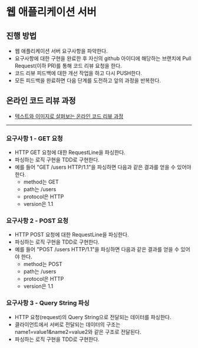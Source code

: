 # 웹 애플리케이션 서버

## 진행 방법

* 웹 애플리케이션 서버 요구사항을 파악한다.
* 요구사항에 대한 구현을 완료한 후 자신의 github 아이디에 해당하는 브랜치에 Pull Request(이하 PR)를 통해 코드 리뷰 요청을 한다.
* 코드 리뷰 피드백에 대한 개선 작업을 하고 다시 PUSH한다.
* 모든 피드백을 완료하면 다음 단계를 도전하고 앞의 과정을 반복한다.

## 온라인 코드 리뷰 과정

* [텍스트와 이미지로 살펴보는 온라인 코드 리뷰 과정](https://github.com/next-step/nextstep-docs/tree/master/codereview)

---

### 요구사항 1 - GET 요청

* HTTP GET 요청에 대한 RequestLine을 파싱한다.
* 파싱하는 로직 구현을 TDD로 구현한다.
* 예를 들어 "GET /users HTTP/1.1"을 파싱하면 다음과 같은 결과를 얻을 수 있어야 한다.
    * method는 GET
    * path는 /users
    * protocol은 HTTP
    * version은 1.1

### 요구사항 2 - POST 요청

* HTTP POST 요청에 대한 RequestLine을 파싱한다.
* 파싱하는 로직 구현을 TDD로 구현한다.
* 예를 들어 "POST /users HTTP/1.1"을 파싱하면 다음과 같은 결과를 얻을 수 있어야 한다.
    * method는 POST
    * path는 /users
    * protocol은 HTTP
    * version은 1.1

### 요구사항 3 - Query String 파싱

* HTTP 요청(request)의 Query String으로 전달되는 데이터를 파싱한다.
* 클라이언트에서 서버로 전달되는 데이터의 구조는 name1=value1&name2=value2와 같은 구조로 전달된다.
* 파싱하는 로직 구현을 TDD로 구현한다.
